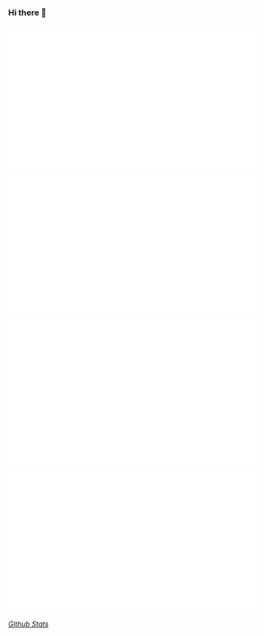 ### Hi there 👋

<a href="https://github.com/JimJam117/github-stats">
<img src="https://github.com/JimJam117/github-stats/blob/master/generated/overview.svg#gh-dark-mode-only" />
<img src="https://github.com/JimJam117/github-stats/blob/master/generated/languages.svg#gh-dark-mode-only" />
<img src="https://github.com/JimJam117/github-stats/blob/master/generated/overview.svg#gh-light-mode-only" />
<img src="https://github.com/JimJam117/github-stats/blob/master/generated/languages.svg#gh-light-mode-only" />
</a>

<a href="https://github.com/jstrieb/github-stats"><em>Github Stats</em></a>

<!--
**JimJam117/JimJam117** is a ✨ _special_ ✨ repository because its `README.md` (this file) appears on your GitHub profile.

Here are some ideas to get you started:

- 🔭 I’m currently working on ...
- 🌱 I’m currently learning ...
- 👯 I’m looking to collaborate on ...
- 🤔 I’m looking for help with ...
- 💬 Ask me about ...
- 📫 How to reach me: ...
- 😄 Pronouns: ...
- ⚡ Fun fact: ...
-->
